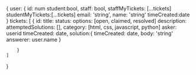 {
    user: {
        id: num
        student:bool,
        staff: bool, 
        staffMyTickets: [...tickets]
        studentMyTickets:[...tickets]
        email: 'string',
        name: 'string'
        timeCreated:date
    }
    tickets: [
        {
            id:
            title:
            status: options: [open, claimed, resolved]
            description:
            attemptedSolutions: [], 
            category: [html, css, javascript, python]
            asker: userid
            timeCreated: date,
            solution:{
                timeCreated: date,
                body: 'string'
                answerer: user.name
            }
            

        }
    ]

}
